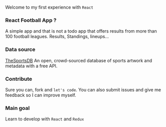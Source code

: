 Welcome to my first experience with `React`

### React Football App ?

A simple app and that is not a todo app that offers results from more than 100 football leagues. Results, Standings, lineups...

### Data source

[TheSportsDB](https://www.thesportsdb.com/) An open, crowd-sourced database of sports artwork and metadata with a free API.

### Contribute

Sure you can, fork and `let's code`. You can also submit issues and give me feedback so I can improve myself.

### Main goal

Learn to develop with `React` and `Redux`
